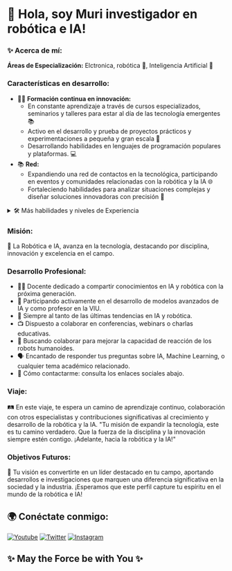  # 👋 Hola, soy Muri investigador en robótica e IA!

### ✨ Acerca de mí:
**Áreas de Especialización:** Elctronica, robótica 🤖, Inteligencia Artificial 🧠

### Características en desarrollo:
- 👨‍💻 **Formación continua en innovación:**
    - En constante aprendizaje a través de cursos especializados, seminarios y talleres para estar al día de las tecnología emergentes 📚
    - Activo en el desarrollo y prueba de proyectos prácticos y experimentaciones a pequeña y gran escala 🔧
    - Desarrollando habilidades en lenguajes de programación populares y plataformas. 💻
- 📚 **Red:**
    - Expandiendo una red de contactos en la tecnológica, participando en eventos y comunidades relacionadas con la robótica y la IA 🌐
    - Fortaleciendo habilidades para analizar situaciones complejas y diseñar soluciones innovadoras con precisión 🧠

<details>
<summary>🛠️ Más habilidades y niveles de Experiencia</summary>

#### Nivel Experto 🚀
- Programación en Python y C++
- Análisis de Datos y Procesamiento
- Comunicación efectiva y presentaciones técnicas

#### Nivel Avanzado 🧠
- Desarrollo de algoritmos de IA
- Integración de sistemas robóticos
- Manejo de herramientas de aprendizaje automático (como TensorFlow)
- Diseño e implementación  y consultoría en IA y Robótica
- Desarrollo de soluciones de automatización

#### Nivel Intermedio 🌟
- Gestión y liderazgo de proyectos de IA
- Investigación y desarrollo en tecnologías emergentes
- Trabajo colaborativo y coordinación de equipos multidisciplinarios

</details>

### Misión:
🌟 La Robótica e IA, avanza en la tecnología, destacando por disciplina, innovación y excelencia en el campo.

### Desarrollo Profesional:
- 👨‍🏫 Docente dedicado a compartir conocimientos en IA y robótica con la próxima generación.
- 🚀 Participando activamente en el desarrollo de modelos avanzados de IA y como profesor en la VIU.
- 📘 Siempre al tanto de las últimas tendencias en IA y robótica.
- 📺 Dispuesto a colaborar en conferencias, webinars o charlas educativas.
- 🤝 Buscando colaborar para mejorar la capacidad de reacción de los robots humanoides.
- 🗣 Encantado de responder tus preguntas sobre IA, Machine Learning, o cualquier tema académico relacionado.
- 📩 Cómo contactarme: consulta los enlaces sociales abajo.

### Viaje:
🛤 En este viaje, te espera un camino de aprendizaje continuo, colaboración con otros especialistas y contribuciones significativas al crecimiento y desarrollo de la robótica y la IA.
"Tu misión de expandir la tecnología, este es tu camino verdadero. Que la fuerza de la disciplina y la innovación siempre estén contigo. ¡Adelante, hacia la robótica y la IA!"

### Objetivos Futuros:
🚀 Tu visión es convertirte en un líder destacado en tu campo, aportando desarrollos e investigaciones que marquen una diferencia significativa en la sociedad y la industria.
¡Esperamos que este perfil capture tu espíritu en el mundo de la robótica e IA!

## 🌍 Conéctate conmigo:

[![Youtube](https://img.shields.io/badge/-YouTube-red?style=flat-square&logo=youtube&logoColor=white)](https://www.youtube.com/@EruditosTECH/featured)
[![Twitter](https://img.shields.io/badge/-Twitter-1DA1F2?style=flat-square&logo=twitter&logoColor=white)](https://twitter.com/EruditosTech)
[![Instagram](https://img.shields.io/badge/-Instagram-E4405F?style=flat-square&logo=instagram&logoColor=white)]([https://www.instagram.com/eruditostech/](https://www.instagram.com/3duca_tech/tagged/))

## ✨ May the Force be with You ✨
